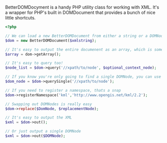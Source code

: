 BetterDOMDocyment is a handy PHP utility class for working with XML. It's a wrapper for PHP's built in DOMDocument that provides a bunch of nice little shortcuts. 

```php
<?php

// We can load a new BetterDOMDocument from either a string or a DOMNode object
$dom = new BetterDOMDocument($xmlstring);

// It's easy to output the entire documenent as an array, which is sometimes easier to work with in PHP
$array = dom->getArray();

// It's easy to query too!
$node_list = $dom->query('//xpath/to/node', $optional_context_node);

// If you know you're only going to find a single DOMNode, you can use a query_single
$dom_node = $dom->querySingle('//xpath/to/node');

// If you need to register a namespace, thats a snap
$dom->registerNamespace('kml','http://www.opengis.net/kml/2.2');

// Swapping out DOMNodes is really easy
$dom->replace($DomNode, $replacementNode);

// It's easy to output the XML
$xml = $dom->out();

// Or just output a single DOMNode
$xml = $dom->out($DOMNode);
